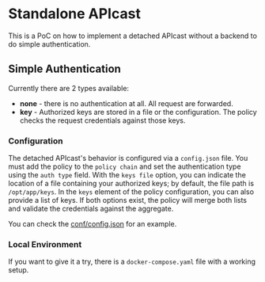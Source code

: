 # Standalone APIcast

This is a PoC on how to implement a detached APIcast without a backend to do simple authentication.

## Simple Authentication

Currently there are 2 types available:

- **none** - there is no authentication at all. All request are forwarded.
- **key** - Authorized keys are stored in a file or the configuration. The policy checks the request credentials against those keys.

### Configuration

The detached APIcast's behavior is configured via a `config.json` file. You must add the policy to the `policy chain` and set the authentication type using the `auth type` field. With the `keys file` option, you can indicate the location of a file containing your authorized keys; by default, the file path is `/opt/app/keys`. In the `keys` element of the policy configuration, you can also provide a list of keys. If both options exist, the policy will merge both lists and validate the credentials against the aggregate.

You can check the [conf/config.json](conf/config.json) for an example.

### Local Environment

If you want to give it a try, there is a `docker-compose.yaml` file with a working setup. 